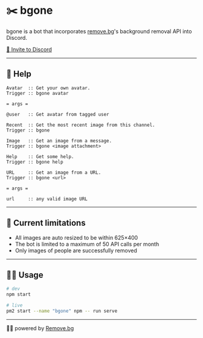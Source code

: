 # ✂️ bgone

bgone is a bot that incorporates [remove.bg](https://www.remove.bg/)'s background removal API into Discord.

[🚀 Invite to Discord](https://discordapp.com/oauth2/authorize?client_id=539099364627316738&scope=bot&permissions=117760)

---

## 🙋 Help

```asciidoc
Avatar  :: Get your own avatar.
Trigger :: bgone avatar

= args =

@user   :: Get avatar from tagged user
```

```asciidoc
Recent  :: Get the most recent image from this channel.
Trigger :: bgone
```

```asciidoc
Image   :: Get an image from a message.
Trigger :: bgone <image attachment>
```

```asciidoc
Help    :: Get some help.
Trigger :: bgone help
```

```asciidoc
URL     :: Get an image from a URL.
Trigger :: bgone <url>

= args =

url     :: any valid image URL
```

---

## 🙅 Current limitations

- All images are auto resized to be within 625×400
- The bot is limited to a maximum of 50 API calls per month
- Only images of people are successfully removed

---

## 👩‍💻 Usage

```bash
# dev
npm start
```

```bash
# live
pm2 start --name "bgone" npm -- run serve
```

---

💪🏻 powered by [Remove.bg](https://www.remove.bg/)
